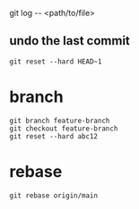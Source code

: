git log -- <path/to/file>


## undo the last commit

    git reset --hard HEAD~1


# branch

    git branch feature-branch
    git checkout feature-branch
    git reset --hard abc12

# rebase

    git rebase origin/main